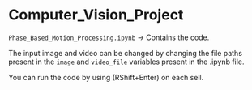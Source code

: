 # Computer_Vision_Project

`Phase_Based_Motion_Processing.ipynb` -> Contains the code. 

The input image and video can be changed by changing the file paths present in the `image` and `video_file` variables present in the .ipynb file. 

You can run the code by using (RShift+Enter) on each sell.
